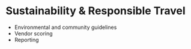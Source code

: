 # Sustainability & Responsible Travel

- Environmental and community guidelines
- Vendor scoring
- Reporting
